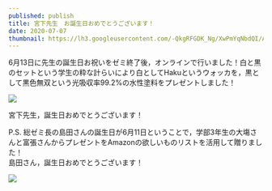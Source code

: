 ```yaml
---
published: publish
title: 宮下先生　お誕生日おめでとうございます！
date: 2020-07-07
thumbnail: https://lh3.googleusercontent.com/-QkgRFGDK_Ng/XwPmYqNbdQI/AAAAAAAAT2U/V-6-4FBjC4gLNn6qAX3PV5BWPFRXC0k8wCE0YBhgLKq4EAL1OcqzfaI2_Wmts1DTLBHu_cCjoPy4FCxz2e_w21TcDghVRPFebluDUyHTyPvgdXKV7FN2FJho_TQyKLI0lBqc2r2yPbVZcDSW0LsLnJO86vMpVvkf3JL_K0ezFwkoqnKEhKmYuKZe9faS-kVp75i_c8IT6lcLYPq4iQ8SSz4q436KJBpTwgGu8UTv51_PvjeD1ZxPQxFdetvuEIwuLtMtayZJany6ZcC8TkSPS8HmSMfRAM1tncntRp7eraIr7cIExWiWeesYbmqGjs9Cdh5lDaR7nKOtb-Y4SXpM_YsbGrPfN-xP-871KOUs44ukXXMlp7mkdysITT9zW9YfLMO0IOnIt3yX-FZdYOMrEMsZXADXIz9eAT5Cj-vhsc9gyWGRqnKN_tt5V5dm76PzSc5-hObvXdghAShx6oCPe_nYRtq2Mke5Loh_P8xSr9iBlcc7w4BtSPE-T5-8pwLx3BppzblbT46Inh_1qizLevfW8YqSevvt-BlXOx5RuX0DkxbTPZ0dotrL9bqx1ByGuGqAPtXbE_obmnIMH6ZEQi_WZWbIXRHBLyPJ4zP53YaXlZDwoKKZY5f5lATzwA8EIYkMGgH59Ay7iawBWlSAjKPTcHYEoLQ_P34meLcrqj-y8IXvzYe2TNWzBjCHK2byuobSUZu4vGqpkhebC8sT1Lvqpp_czCUcrr5a3Xz27YBDnm1uS0Xd_MSX-azpMYqB0__tbHd6e8FbLTe0HpCM8MKnPj_gF/%25E5%25AE%25AE%25E4%25B8%258B%25E8%25AA%2595%25E7%2594%259F%25E6%2597%25A5.png
---
```

6月13日に先生の誕生日お祝いをゼミ終了後，オンラインで行いました！白と黒のセットという学生の粋な計らいにより白としてHakuというウォッカを，黒として黒色無双という光吸収率99.2%の水性塗料をプレゼントしました！

![](https://lh3.googleusercontent.com/-9vPZ9nkuEtA/XwPmYsDT-QI/AAAAAAAAT2Y/5QHFJRZJb4EatQd9BRa4-ABES0pBtYY9QCE0YBhgLKq4EAL1OcqxdjuzVmsPcevRDD-oOpSj_6j213P3Ru3Jk8cdfy0-Eh4w_YUaaJnUtg5mXmxi2-pc8GpoUA8wWmFh-SuHygIFoNtGfhNQ9_Jwz7RSdCXEYTz6WSjMaB6qsuwTQQS0yz8loJA4FfBCTFuzZys0EMXFJquTpsryiSCu2swLKF5f6RGbAoE0jLVFUDCn-kgouWkRL1xp_iHZvoSE5FAAKRsJwTTDczmWHRrK_uKCEdib5bk6agxphxVAJMsy1svysdB4N8yInTJGpNyreqbOVHv1HAvGf5Y2w1R9nZfyYP2xzaz9fMTimGkrB4qpsPK3IN6CqzzAPCktVcXHpTRcie9-wV4LmRL0oqrb5CETAwZZhL0KWVJercnMF-z2y_4VCJRPKkDsXuQSUMPtG5sNXOXyrvPQEsgeLnIaV1-HUwnhWe-GRaOXSCZtK0H61P5MVU6d3drYT3hm0Ip_P7MugUjhBFYAE9gvj2XRm8-3LJyiKNztzlbPUIeJA7SZE854cp8RUcadCwgXPnzA2WCpESvjO0LYP6WJKqxvDOC-M6dko0aT1_Tzc3C5-fk-7WyqNiWje0Y113faeHIHxz1x76cAX3t8V8JsazuRb4UUOeEkdRTJUeTC673dWtVKXx2W_CeCtwh5ITR2Olep_46xjJKCgHrqvk3o_VkyAwEdHULVa9NzWcIN5XG-c7x9CMSKBJYJcAs0hI7JEJWwyjv4CAux3thWkboqwXW0EMNTSj_gF/%25E5%25AE%25AE%25E4%25B8%258B%25E8%25AA%2595%25E3%2583%2597%25E3%2583%25AC.png)



宮下先生，誕生日おめでとうございます！

P.S. 総ゼミ長の島田さんの誕生日が6月11日ということで，学部3年生の大塲さんと富張さんからプレゼントをAmazonの欲しいものリストを活用して贈りました！\
島田さん，誕生日おめでとうございます！

![](https://lh3.googleusercontent.com/-uBLypC2VRAI/XwPmYoMLptI/AAAAAAAAT2Y/LYSl4esR2r0HhUtwct4j5Abdx5crIwTsgCE0YBhgLKq4EAL1Ocqz4_EabctBbwtKls6yZq9I9GyXoKAH866YO_kcUt8_8VhmIjlkBEmcYczNZvJahn_6K37ZTXtk07bhNMunmcUSkT2eFt7blhwpn08AENcTDy2QMHpRkdZhXJhiJIh2RzPxWiL7IVHRq--KgTJUwZhZMN2GV0cmAIFQmRV_l4JVwhLwk9kHxrZMQy4CImURA84xmWphuFy5RTkO9kWfm7swqj30Op6Vo2h_y6qaooiIXBz8vM0v5xmijtZj3-gllKBxSaCrnd43yPYFD_-0IYtNAau-rnZPYN1b2drpJufnauHJ4lUpKJPOnBCkbZwNz2JACtQ03ki9_3-egz2g4uaHsSOGBRisg5rZidMwenDcCopvjn10Zl6dqg8DL_xS7-LttaA1LJRNrgkszEvX38B_E4PM1P1CBWTOjs_UOr8YCr55fNp6k-h_h8Rxhl0lLFDAw6mCcBHaF2NTX6s48xV3JL0Kr4WN81cVl1df3ZC6qJdpgZ5SpZe04fA_YwpNao3fSf1H5rQb9DBHd8ByhStoI8jQ7l05UGcf1Z5Phza9d4UVRCiTgGiop6yXBWTDx5WY63wxgmhIVcv42FPaKXnNulDY90w2pmqYKCnuSHA_ybU2ivdw0t1nZh0kZU0KAcC7trF_tskVT4spBMZUu8wygwjeoipU6OzlR102l14gn38q-w9IRfA9YlDjTqQVJxkkqQ9yhtG7JpQCypAFKmKGP5MhrEat8BRo9MJPSj_gF/%25E5%25B3%25B6%25E7%2594%25B0%25E8%25AA%2595%25E3%2583%2597%25E3%2583%25AC.png)